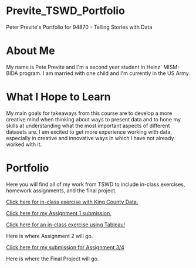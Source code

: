 # Previte_TSWD_Portfolio
Peter Previte's Portfolio for 94870 - Telling Stories with Data


# About Me
My name is Pete Previte and I'm a second year student in Heinz' MISM-BIDA program. I am married with one child and I'm currently in the US Army.


# What I Hope to Learn
My main goals for takeaways from this course are to develop a more creative mind when thinking about ways to present data and to hone my skills at understanding what the most important aspects of different datasets are. I am excited to get more experience working with data, especially in creative and innovative ways in which I have not already worked with it.


# Portfolio

Here you will find all of my work from TSWD to include in-class exercises, homework assignments, and the final project.

[Click here for in-class exercise with King County Data.](KingCountyDemoGraphic.md)

[Click here for my Assignment 1 submission.](dataviz2.md)

[Click here for an in-class exercise using Tableau!](tableauInClassExercise.md)

Here is where Assignment 2 will go.

[Click here for my submission for Assignment 3/4](assignment3And4.md)

Here is where the Final Project will go.

